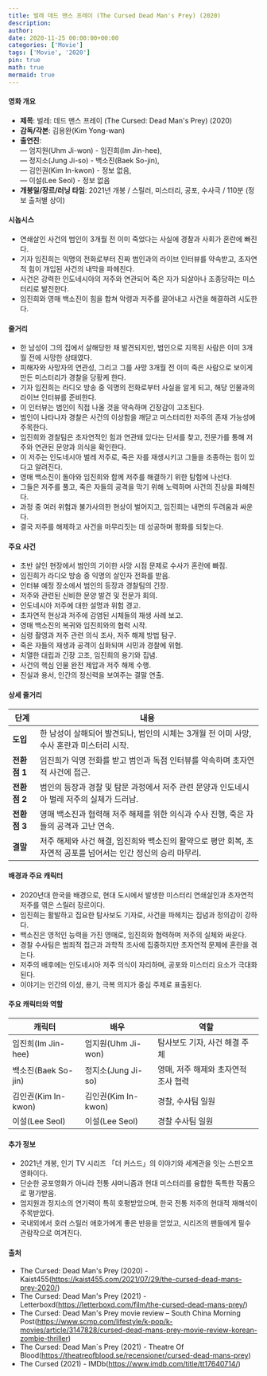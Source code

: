 ```yaml
---
title: 벌레 데드 맨스 프레이 (The Cursed Dead Man's Prey) (2020)
description: 
author: 
date: 2020-11-25 00:00:00+00:00
categories: ['Movie']
tags: ['Movie', '2020']
pin: true
math: true
mermaid: true
---
```

#### 영화 개요

- **제목**: 벌레: 데드 맨스 프레이 (The Cursed: Dead Man's Prey) (2020)  
- **감독/각본**: 김용완(Kim Yong-wan)  
- **출연진**:  
  — 엄지원(Uhm Ji-won) - 임진희(Im Jin-hee),  
  — 정지소(Jung Ji-so) - 백소진(Baek So-jin),  
  — 김인권(Kim In-kwon) - 정보 없음,  
  — 이설(Lee Seol) - 정보 없음  
- **개봉일/장르/러닝 타임**: 2021년 개봉 / 스릴러, 미스터리, 공포, 수사극 / 110분 (정보 출처별 상이)  

#### 시놉시스

- 연쇄살인 사건의 범인이 3개월 전 이미 죽었다는 사실에 경찰과 사회가 혼란에 빠진다.  
- 기자 임진희는 익명의 전화로부터 진짜 범인과의 라이브 인터뷰를 약속받고, 초자연적 힘이 개입된 사건의 내막을 파헤친다.  
- 사건은 강력한 인도네시아의 저주와 연관되어 죽은 자가 되살아나 조종당하는 미스터리로 발전한다.  
- 임진희와 영매 백소진이 힘을 합쳐 악령과 저주를 끌어내고 사건을 해결하려 시도한다.  

#### 줄거리

- 한 남성이 그의 집에서 살해당한 채 발견되지만, 범인으로 지목된 사람은 이미 3개월 전에 사망한 상태였다.  
- 피해자와 사망자의 연관성, 그리고 그를 사망 3개월 전 이미 죽은 사람으로 보이게 만든 미스터리가 경찰을 당황케 한다.  
- 기자 임진희는 라디오 방송 중 익명의 전화로부터 사실을 알게 되고, 해당 인물과의 라이브 인터뷰를 준비한다.  
- 이 인터뷰는 범인이 직접 나올 것을 약속하며 긴장감이 고조된다.  
- 범인이 나타나자 경찰은 사건의 이상함을 깨닫고 미스터리한 저주의 존재 가능성에 주목한다.  
- 임진희와 경찰팀은 초자연적인 힘과 연관돼 있다는 단서를 찾고, 전문가를 통해 저주와 연관된 문양과 의식을 확인한다.  
- 이 저주는 인도네시아 벌레 저주로, 죽은 자를 재생시키고 그들을 조종하는 힘이 있다고 알려진다.  
- 영매 백소진이 돌아와 임진희와 함께 저주를 해결하기 위한 탐험에 나선다.  
- 그들은 저주를 풀고, 죽은 자들의 공격을 막기 위해 노력하며 사건의 진상을 파헤친다.  
- 과정 중 여러 위험과 불가사의한 현상이 벌어지고, 임진희는 내면의 두려움과 싸운다.  
- 결국 저주를 해제하고 사건을 마무리짓는 데 성공하며 평화를 되찾는다.  

#### 주요 사건

- 초반 살인 현장에서 범인의 기이한 사망 시점 문제로 수사가 혼란에 빠짐.  
- 임진희가 라디오 방송 중 익명의 살인자 전화를 받음.  
- 인터뷰 예정 장소에서 범인의 등장과 경찰팀의 긴장.  
- 저주와 관련된 신비한 문양 발견 및 전문가 회의.  
- 인도네시아 저주에 대한 설명과 위험 경고.  
- 초자연적 현상과 저주에 감염된 시체들의 재생 사례 보고.  
- 영매 백소진의 복귀와 임진희와의 협력 시작.  
- 심령 촬영과 저주 관련 의식 조사, 저주 해제 방법 탐구.  
- 죽은 자들의 재생과 공격이 심화되며 시민과 경찰에 위협.  
- 치열한 대립과 긴장 고조, 임진희의 용기와 집념.  
- 사건의 핵심 인물 완전 제압과 저주 해제 수행.  
- 진실과 용서, 인간의 정신력을 보여주는 결말 연출.  

#### 상세 줄거리

| **단계**     | **내용**                                                                                                                  |
|--------------|---------------------------------------------------------------------------------------------------------------------------|
| **도입**    | 한 남성이 살해되어 발견되나, 범인의 시체는 3개월 전 이미 사망, 수사 혼란과 미스터리 시작.                                    |
| **전환점 1** | 임진희가 익명 전화를 받고 범인과 독점 인터뷰를 약속하며 초자연적 사건에 접근.                                              |
| **전환점 2** | 범인의 등장과 경찰 및 탐문 과정에서 저주 관련 문양과 인도네시아 벌레 저주의 실체가 드러남.                                  |
| **전환점 3** | 영매 백소진과 협력해 저주 해제를 위한 의식과 수사 진행, 죽은 자들의 공격과 고난 연속.                                      |
| **결말**    | 저주 해제와 사건 해결, 임진희와 백소진의 활약으로 평안 회복, 초자연적 공포를 넘어서는 인간 정신의 승리 마무리.                   |

#### 배경과 주요 캐릭터

- 2020년대 한국을 배경으로, 현대 도시에서 발생한 미스터리 연쇄살인과 초자연적 저주를 엮은 스릴러 장르이다.  
- 임진희는 활발하고 집요한 탐사보도 기자로, 사건을 파헤치는 집념과 정의감이 강하다.  
- 백소진은 영적인 능력을 가진 영매로, 임진희와 협력하며 저주의 실체와 싸운다.  
- 경찰 수사팀은 범죄적 접근과 과학적 조사에 집중하지만 초자연적 문제에 혼란을 겪는다.  
- 저주의 배후에는 인도네시아 저주 의식이 자리하며, 공포와 미스터리 요소가 극대화된다.  
- 이야기는 인간의 이성, 용기, 극복 의지가 중심 주제로 표출된다.  

#### 주요 캐릭터와 역할

| **캐릭터**      | **배우**             | **역할**                                  |
|-----------------|----------------------|-------------------------------------------|
| 임진희(Im Jin-hee)    | 엄지원(Uhm Ji-won)      | 탐사보도 기자, 사건 해결 주체               |
| 백소진(Baek So-jin)   | 정지소(Jung Ji-so)      | 영매, 저주 해제와 초자연적 조사 협력           |
| 김인권(Kim In-kwon)   | 김인권(Kim In-kwon)      | 경찰, 수사팀 일원                           |
| 이설(Lee Seol)        | 이설(Lee Seol)          | 경찰 수사팀 일원                           |

#### 추가 정보

- 2021년 개봉, 인기 TV 시리즈 「더 커스드」의 이야기와 세계관을 잇는 스핀오프 영화이다.  
- 단순한 공포영화가 아니라 전통 샤머니즘과 현대 미스터리를 융합한 독특한 작품으로 평가받음.  
- 엄지원과 정지소의 연기력이 특히 호평받았으며, 한국 전통 저주의 현대적 재해석이 주목받았다.  
- 국내외에서 호러 스릴러 애호가에게 좋은 반응을 얻었고, 시리즈의 팬들에게 필수 관람작으로 여겨진다.  

#### 출처

- The Cursed: Dead Man's Prey (2020) - Kaist455(https://kaist455.com/2021/07/29/the-cursed-dead-mans-prey-2020/)  
- The Cursed: Dead Man's Prey (2021) - Letterboxd(https://letterboxd.com/film/the-cursed-dead-mans-prey/)  
- The Cursed: Dead Man's Prey movie review – South China Morning Post(https://www.scmp.com/lifestyle/k-pop/k-movies/article/3147828/cursed-dead-mans-prey-movie-review-korean-zombie-thriller)  
- The Cursed: Dead Man´s Prey (2021) - Theatre Of Blood(https://theatreofblood.se/recensioner/cursed-dead-mans-prey)  
- The Cursed (2021) - IMDb(https://www.imdb.com/title/tt17640714/)
